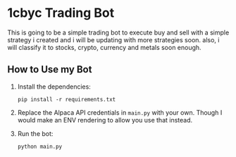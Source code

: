 # 1cbyc Trading Bot

This is going to be a simple trading bot to execute buy and sell with a simple strategy i created and i will be updating with 
more strategies soon. also, i will classify it to stocks, crypto, currency and metals soon enough.

## How to Use my Bot

1. Install the dependencies:
    ```
    pip install -r requirements.txt
    ```

2. Replace the Alpaca API credentials in `main.py` with your own. Though I would make an ENV rendering to allow you 
   use that instead.


3. Run the bot:
    ```
    python main.py
    ```
